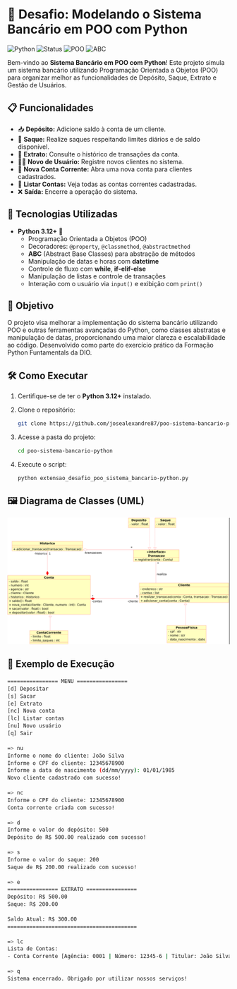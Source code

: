 # 🏦 Desafio: Modelando o Sistema Bancário em POO com Python

![Python](https://img.shields.io/badge/Python-3.12%2B-blue.svg) ![Status](https://img.shields.io/badge/Status-Completed-green) ![POO](https://img.shields.io/badge/POO-Aplicado-success) ![ABC](https://img.shields.io/badge/ABC-Aplicado-important)

Bem-vindo ao **Sistema Bancário em POO com Python**! Este projeto simula um sistema bancário utilizando Programação Orientada a Objetos (POO) para organizar melhor as funcionalidades de Depósito, Saque, Extrato e Gestão de Usuários.

## 📋 Funcionalidades

- 📥 **Depósito:** Adicione saldo à conta de um cliente.
- 💸 **Saque:** Realize saques respeitando limites diários e de saldo disponível.
- 📜 **Extrato:** Consulte o histórico de transações da conta.
- 🧑‍💼 **Novo de Usuário:** Registre novos clientes no sistema.
- 🏦 **Nova Conta Corrente:** Abra uma nova conta para clientes cadastrados.
- 📑 **Listar Contas:** Veja todas as contas correntes cadastradas.
- ❌ **Saída:** Encerre a operação do sistema.

## 🚀 Tecnologias Utilizadas

- **Python 3.12+** 🐍
  - Programação Orientada a Objetos (POO)
  - Decoradores: `@property`, `@classmethod`, `@abstractmethod`
  - **ABC** (Abstract Base Classes) para abstração de métodos
  - Manipulação de datas e horas com **datetime**
  - Controle de fluxo com **while**, **if-elif-else**
  - Manipulação de listas e controle de transações
  - Interação com o usuário via `input()` e exibição com `print()`

## 🎯 Objetivo

O projeto visa melhorar a implementação do sistema bancário utilizando POO e outras ferramentas avançadas do Python, como classes abstratas e manipulação de datas, proporcionando uma maior clareza e escalabilidade ao código. Desenvolvido como parte do exercício prático da Formação Python Funtamentals da DIO.

## 🛠️ Como Executar

1. Certifique-se de ter o **Python 3.12+** instalado.

2. Clone o repositório:
    
    ```bash
    git clone https://github.com/josealexandre87/poo-sistema-bancario-python.git
    ```

3. Acesse a pasta do projeto:
    
    ```bash
    cd poo-sistema-bancario-python
    ```

4. Execute o script:

    ```bash
    python extensao_desafio_poo_sistema_bancario-python.py
    ```
## 🖼️ Diagrama de Classes (UML)

![Diagrama UML](/diagrama_de_clases.png)

## 🎉 Exemplo de Execução

```bash
================ MENU ================
[d] Depositar
[s] Sacar
[e] Extrato
[nc] Nova conta
[lc] Listar contas
[nu] Novo usuário
[q] Sair

=> nu
Informe o nome do cliente: João Silva
Informe o CPF do cliente: 12345678900
Informe a data de nascimento (dd/mm/yyyy): 01/01/1985
Novo cliente cadastrado com sucesso!

=> nc
Informe o CPF do cliente: 12345678900
Conta corrente criada com sucesso!

=> d
Informe o valor do depósito: 500
Depósito de R$ 500.00 realizado com sucesso!

=> s
Informe o valor do saque: 200
Saque de R$ 200.00 realizado com sucesso!

=> e
================ EXTRATO ================
Depósito: R$ 500.00
Saque: R$ 200.00

Saldo Atual: R$ 300.00
=========================================

=> lc
Lista de Contas:
- Conta Corrente [Agência: 0001 | Número: 12345-6 | Titular: João Silva]

=> q
Sistema encerrado. Obrigado por utilizar nossos serviços!
```
